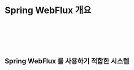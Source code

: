 # Spring WebFlux 개요



<figure><img src="../.gitbook/assets/스크린샷 2024-03-03 오후 8.38.07.png" alt=""><figcaption></figcaption></figure>



<figure><img src="../.gitbook/assets/스크린샷 2024-03-03 오후 9.27.31.png" alt=""><figcaption></figcaption></figure>





<figure><img src="../.gitbook/assets/스크린샷 2024-03-03 오후 9.29.06.png" alt=""><figcaption></figcaption></figure>



## Spring WebFlux 를 사용하기 적합한 시스템



<figure><img src="../.gitbook/assets/스크린샷 2024-03-03 오후 9.31.10.png" alt=""><figcaption></figcaption></figure>



